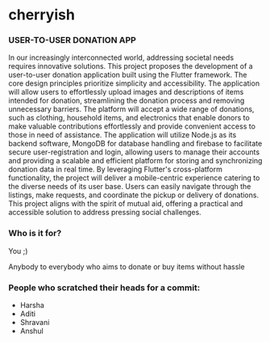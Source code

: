 # cherryish
### USER-TO-USER DONATION APP

In our increasingly interconnected world, addressing societal needs requires innovative solutions. This project proposes the development of a user-to-user donation application
built using the Flutter framework. 
The core design principles prioritize simplicity and accessibility. The application will allow users to effortlessly upload images and descriptions of items intended for donation, streamlining the donation process and removing unnecessary barriers. The platform will accept a wide range of donations, such as clothing, household items, and electronics that enable donors to make valuable contributions effortlessly and provide convenient access to those in need of assistance. 
The application will utilize Node.js as its backend software, MongoDB for database handling and firebase to facilitate secure user-registration and login, allowing users to manage their accounts and providing a scalable and efficient platform for storing and synchronizing donation data in real time.
By leveraging Flutter's cross-platform functionality, the project will deliver a mobile-centric experience catering to the diverse needs of its user base. 
Users can easily navigate through the listings, make requests, and coordinate the pickup or delivery of donations. This project aligns with the spirit of mutual aid, offering a practical and accessible solution to address pressing social challenges.

### Who is it for?
You ;)

 Anybody to everybody who aims to donate or buy items without hassle
### People who scratched their heads for a commit:<br>
* Harsha <br>
* Aditi <br>
* Shravani<br>
* Anshul
